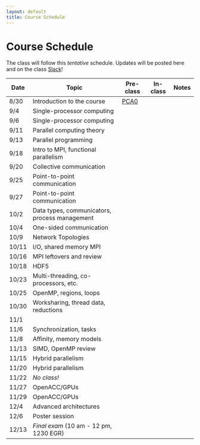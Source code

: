```yaml
---
layout: default
title: Course Schedule
---
```


# Course Schedule

The class will follow this _tentative_ schedule. Updates will be posted here and on the class [Slack](http://cmse-courses.slack.com)!

Date  | Topic                      | Pre-class | In-class | Notes
------|----------------------------|-----------|----------|------
8/30  | Introduction to the course | [PCA0](assignments/pca0.md) | |
9/4   | Single-processor computing | | |
9/6   | Single-processor computing | | |
9/11  | Parallel computing theory  | | |
9/13  | Parallel programming       | | |
9/18  | Intro to MPI, functional parallelism | | |
9/20  | Collective communication   | | |
9/25  | Point-to-point communication | | |
9/27  | Point-to-point communication | | |
10/2  | Data types, communicators, process management | | |
10/4  | One-sided communication    | | |
10/9  | Network Topologies         | | |
10/11 | I/O, shared memory MPI     | | |
10/16 | MPI leftovers and review   | | |
10/18 | HDF5                       | | |
10/23 | Multi-threading, co-processors, etc. | | |
10/25 | OpenMP, regions, loops     | | |
10/30 | Worksharing, thread data, reductions | | |
11/1  | | | |
11/6  | Synchronization, tasks     | | |
11/8  | Affinity, memory models    | | |
11/13 | SIMD, OpenMP review        | | |
11/15 | Hybrid parallelism         | | |
11/20 | Hybrid parallelism         | | |
11/22 | _No class!_                | | |
11/27 | OpenACC/GPUs               | | |
11/29 | OpenACC/GPUs               | | |
12/4  | Advanced architectures     | | |
12/6  | Poster session             | | |
12/13 | _Final exam_ (10 am - 12 pm, 1230 EGR) | | |